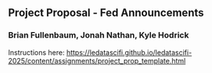 ## Project Proposal - Fed Announcements
### Brian Fullenbaum, Jonah Nathan, Kyle Hodrick

Instructions here:
https://ledatascifi.github.io/ledatascifi-2025/content/assignments/project_prop_template.html